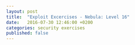 ```yaml
---
layout: post
title:  "Exploit Excercises - Nebula: Level 16"
date:   2016-07-30 12:46:00 +0200
categories: security exercises
published: false
---
```



